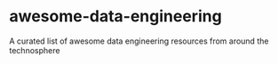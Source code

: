 # awesome-data-engineering
A curated list of awesome data engineering resources from around the technosphere

